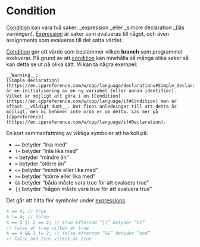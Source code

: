 # Condition

[Condition](https://en.cppreference.com/w/cpp/language/if#Condition) kan vara två saker: _expression _eller _simple declaration _(läs varningen). [Expression](https://en.cppreference.com/w/cpp/language/expressions) är saker som evalueras till något, och även assignments som evalueras till det satta värdet.

[Condition](https://en.cppreference.com/w/cpp/language/if#Condition) ger ett värde som bestämmer vilken __branch__ som programmet exekverar. På grund av att [condition](https://en.cppreference.com/w/cpp/language/if#Condition) kan innehålla så många olika saker så kan detta se ut på olika sätt. Vi kan ta några exempel:

```admonish warning
__Warning__:
[Simple declaration](https://en.cppreference.com/w/cpp/language/declarations#Simple_declaration) är en initialisering av en ny variabel (eller annan identifier). Vilket är möjligt att göra i en [Condition](https://en.cppreference.com/w/cpp/language/if#Condition) men är oftast __väldigt dumt__. Det finns anledningar till att detta är möjligt, men ni behöver inte oroa er om detta. Läs mer på [cppreference](https://en.cppreference.com/w/cpp/language/if#Declaration).
```
En kort sammanfattning av viktiga symboler att ha koll på:



* `==` betyder “lika med”
* `!=` betyder “inte lika med”
* `<` betyder “mindre än”
* `>` betyder “större än”
* `<=` betyder “mindre eller lika med”
* `>=` betyder “större eller lika med”
* `&&` betyder “båda måste vara true för att evaluera true”
* `||` betyder “någon måste vara true för att evaluera true”

Det går att hitta fler symboler under [expressions](https://en.cppreference.com/w/cpp/language/expressions).

```cc
4 == 4; // true
4 != 4; // false
4 == 3 || 2 == 2; // true eftersom “||” betyder “or”
// false or true vilket är true
4 == 4 && 2 != 2; // false eftersom “&&” betyder “and”
// false and true vilket är true
```
